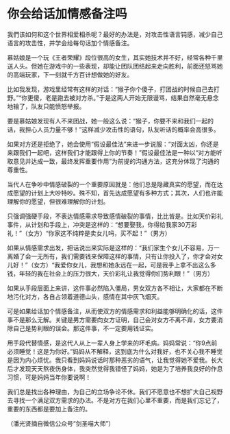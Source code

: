 # 你会给话加情感备注吗

我們该如何和这个世界相爱相杀呢？最好的办法是，对攻击性语言钝感，减少自己语言的攻击性，并学会给每句话加个情感备注。 

慕姑娘是一个玩《王者荣耀》段位很高的女生，其实她技术并不好，经常各种千里送人头。但她在游戏中的一些表现，却能让团队团结起来走向胜利，前面还怒骂她的高端玩家，下一刻就千方百计想做她的好友。 

比如我发现，游戏里经常有这样的对话：“猴子你个傻子，打团战的时候自己去打野。”“你更傻，老是跑去被对方杀。”于是这两人开始无限谩骂，结果自然毫无悬念地输了，队友只能愤怒举报。 

要是慕姑娘发现有人不来团战，她一般这么说：“猴子，你要不来和我们一起的话，我担心人员力量不够！”这样减少攻击性的语句，队友听话的概率会高很多。 

如果对方还是拒绝了，她会使用“假设最佳法”来进一步说服：“对面太凶，你还是来跟我们一起吧，这样我们才能跟得上你的节奏！”假设最佳法是一种以“对方能听取意见并达成一致，最终发挥重要作用”为前提的沟通方法，这充分体现了沟通的尊重性。 

当代人在争吵中情感破裂的一个重要原因就是：他们总是隐藏真实的愿望，而在达成愿望的计划上大吵特吵。殊不知，首先达成愿望有多种方式；其次，人们也许能理解你的愿望，但很难理解你的计划。 

只强调强硬手段，不表达情感需求导致感情破裂的事情，比比皆是。比如天价彩礼事件，从计划和手段上，冲突是这样的：“想要娶我，你得给我家30万彩礼！”（女方）“你家这不纯粹是卖女儿吗，买不起！”（男方） 

如果从情感需求出发，把话说出来实际是这样的：“我们家生个女儿不容易，万一离婚了会一无所有，我们需要钱来保障这样的事情，只有让你投入了，你才会对女儿好！”（女方）“我爱你女儿，我想和她永远在一起，可是我手上拿不出这么多钱，年轻的我在社会上的压力很大，天价彩礼让我觉得你们势利眼！”（男方） 

如果从手段层面上来讲，这件事必然陷入僵局，男女双方各不相让，大家都在不断地污化对方，各自占领着道德山头，感情在其中灰飞烟灭。 

可是如果给话加个情感备注，从而使双方的情感需求和利益能够明确化的话，这件事不是那么无解。关键是男方需要向女方证明，自己会对女方不离不弃，女方要消除自己是势利眼的误会。那这件事，不一定要用钱证实。 

用手段代替情感，是这代人从上一辈人身上学来的坏毛病。妈妈常说：“你9点前必须睡觉！这是为你好。”妈妈从不解释，这到底为什么对我好，也不关心我不睡觉是因为内心烦忧。我只看到妈妈说话时那种恶劣的语气，让我觉得她不爱我。长大后才发现天天熬夜伤身体，我突然觉得我错怪了妈妈，她是为了培养我良好的作息习惯，可是妈妈当年你要说啊！ 

我们总是找出各种理由，为自己的立场争论不休。我们不愿意也不想扩大自己视野去寻找一个满足双方需求的办法。不是对方在我们心里不重要，而是我们忘记了，重要的东西都是要加上备注的。 

（潘光贤摘自微信公众号“剑圣喵大师”）